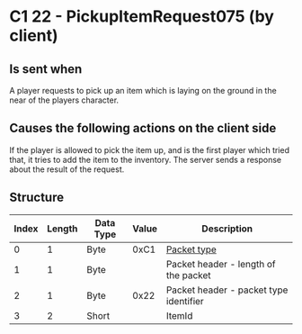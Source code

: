 # C1 22 - PickupItemRequest075 (by client)

## Is sent when

A player requests to pick up an item which is laying on the ground in the near of the players character.

## Causes the following actions on the client side

If the player is allowed to pick the item up, and is the first player which tried that, it tries to add the item to the inventory. The server sends a response about the result of the request.

## Structure

| Index | Length | Data Type | Value | Description |
|-------|--------|-----------|-------|-------------|
| 0 | 1 |   Byte   | 0xC1  | [Packet type](PacketTypes.md) |
| 1 | 1 |    Byte   |      | Packet header - length of the packet |
| 2 | 1 |    Byte   | 0x22  | Packet header - packet type identifier |
| 3 | 2 | Short |  | ItemId |